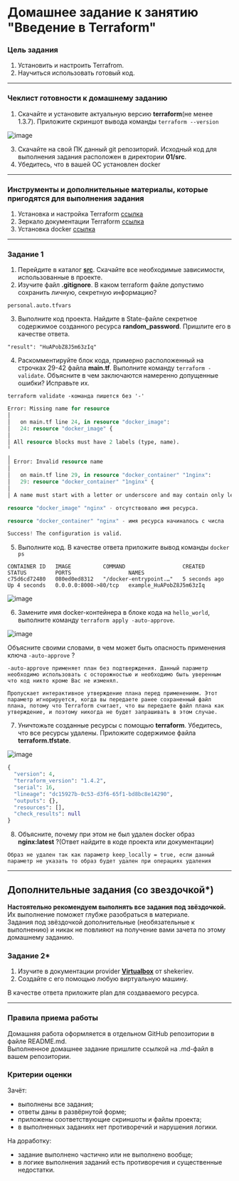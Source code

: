 # Домашнее задание к занятию "Введение в Terraform"

### Цель задания

1. Установить и настроить Terrafrom.
2. Научиться использовать готовый код.

------

### Чеклист готовности к домашнему заданию

1. Скачайте и установите актуальную версию **terraform**(не менее 1.3.7). Приложите скриншот вывода команды ```terraform --version```

![image](https://user-images.githubusercontent.com/93542374/228581832-0f76bc14-7684-4058-a7d7-5e94820c79de.png)

3. Скачайте на свой ПК данный git репозиторий. Исходный код для выполнения задания расположен в директории **01/src**.
4. Убедитесь, что в вашей ОС установлен docker

------

### Инструменты и дополнительные материалы, которые пригодятся для выполнения задания

1. Установка и настройка Terraform  [ссылка](https://cloud.yandex.ru/docs/tutorials/infrastructure-management/terraform-quickstart#from-yc-mirror)
2. Зеркало документации Terraform  [ссылка](https://registry.tfpla.net/browse/providers) 
3. Установка docker [ссылка](https://docs.docker.com/engine/install/ubuntu/) 
------

### Задание 1

1. Перейдите в каталог [**src**](https://github.com/netology-code/ter-homeworks/tree/main/01/src). Скачайте все необходимые зависимости, использованные в проекте. 
2. Изучите файл **.gitignore**. В каком terraform файле допустимо сохранить личную, секретную информацию?

```
personal.auto.tfvars
```

3. Выполните код проекта. Найдите  в State-файле секретное содержимое созданного ресурса **random_password**. Пришлите его в качестве ответа.

```
"result": "HuAPobZ8J5m63zIq"
```

4. Раскомментируйте блок кода, примерно расположенный на строчках 29-42 файла **main.tf**.
Выполните команду ```terraform -validate```. Объясните в чем заключаются намеренно допущенные ошибки? Исправьте их.

```
terraform validate -команда пишется без '-'
```

```terraform 
Error: Missing name for resource
│ 
│   on main.tf line 24, in resource "docker_image":
│   24: resource "docker_image" {
│ 
│ All resource blocks must have 2 labels (type, name).
╵
╷
│ Error: Invalid resource name
│ 
│   on main.tf line 29, in resource "docker_container" "1nginx":
│   29: resource "docker_container" "1nginx" {
│ 
│ A name must start with a letter or underscore and may contain only letters, digits, underscores, and dashes.
```

```terraform
resource "docker_image" "nginx" - отсутствовало имя ресурса.

resource "docker_container" "nginx" - имя ресурса начиналось с числа
```
```terraform
Success! The configuration is valid.
```

5. Выполните код. В качестве ответа приложите вывод команды ```docker ps```
```
CONTAINER ID   IMAGE          COMMAND                  CREATED         STATUS         PORTS                  NAMES
c75d6cd72480   080ed0ed8312   "/docker-entrypoint.…"   5 seconds ago   Up 4 seconds   0.0.0.0:8000->80/tcp   example_HuAPobZ8J5m63zIq
```
![image](https://user-images.githubusercontent.com/93542374/228581206-d539d001-5cf6-443a-b587-aeef9c4a5c69.png)

6. Замените имя docker-контейнера в блоке кода на ```hello_world```, выполните команду ```terraform apply -auto-approve```.

![image](https://user-images.githubusercontent.com/93542374/228580865-7a595103-ef18-47f8-9ab5-2931a334cdd8.png)

Объясните своими словами, в чем может быть опасность применения ключа  ```-auto-approve``` ? 

```
-auto-approve применяет план без подтверждения. Данный параметр необходимо использовать с осторожностью и необходимо быть уверенным что код никто кроме Вас не изменял.

Пропускает интерактивное утверждение плана перед применением. Этот параметр игнорируется, когда вы передаете ранее сохраненный файл плана, потому что Terraform считает, что вы передаете файл плана как утверждение, и поэтому никогда не будет запрашивать в этом случае.
```

7. Уничтожьте созданные ресурсы с помощью **terraform**. Убедитесь, что все ресурсы удалены. Приложите содержимое файла **terraform.tfstate**. 

![image](https://user-images.githubusercontent.com/93542374/228582467-1d0331af-ed5e-4255-b2a0-807469f38dd4.png)

```terraform
{
  "version": 4,
  "terraform_version": "1.4.2",
  "serial": 16,
  "lineage": "dc15927b-0c53-d3f6-65f1-bd8bc8e14290",
  "outputs": {},
  "resources": [],
  "check_results": null
}
```

8. Объясните, почему при этом не был удален docker образ **nginx:latest** ?(Ответ найдите в коде проекта или документации)

```
Образ не удален так как параметр keep_locally = true, если данный параметр не указать то образ будет удален при операциях удаления
```

------

## Дополнительные задания (со звездочкой*)

**Настоятельно рекомендуем выполнять все задания под звёздочкой.**   Их выполнение поможет глубже разобраться в материале.   
Задания под звёздочкой дополнительные (необязательные к выполнению) и никак не повлияют на получение вами зачета по этому домашнему заданию. 

### Задание 2*

1. Изучите в документации provider [**Virtualbox**](https://registry.tfpla.net/providers/shekeriev/virtualbox/latest/docs/overview/index) от 
shekeriev.
2. Создайте с его помощью любую виртуальную машину.

В качестве ответа приложите plan для создаваемого ресурса.

------

### Правила приема работы

Домашняя работа оформляется в отдельном GitHub репозитории в файле README.md.   
Выполненное домашнее задание пришлите ссылкой на .md-файл в вашем репозитории.

### Критерии оценки

Зачёт:

* выполнены все задания;
* ответы даны в развёрнутой форме;
* приложены соответствующие скриншоты и файлы проекта;
* в выполненных заданиях нет противоречий и нарушения логики.

На доработку:

* задание выполнено частично или не выполнено вообще;
* в логике выполнения заданий есть противоречия и существенные недостатки. 
